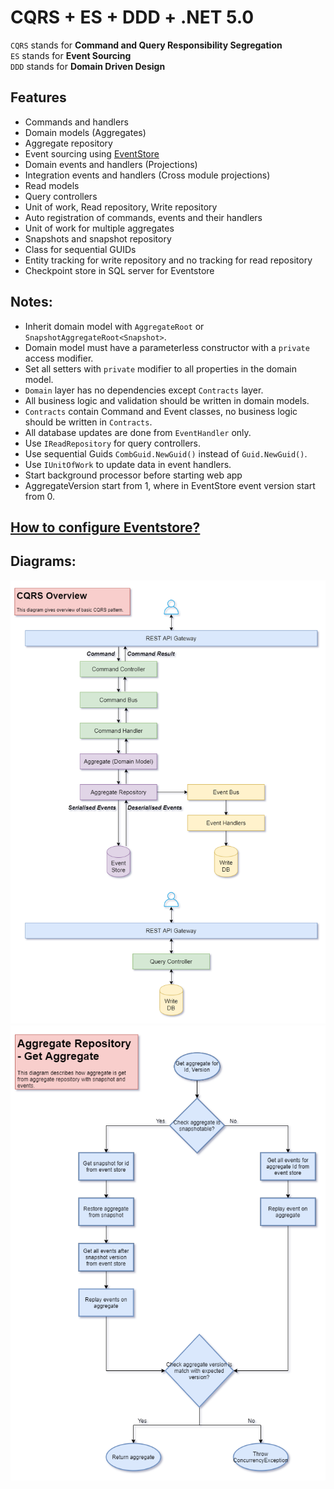 # CQRS + ES + DDD + .NET 5.0

`CQRS` stands for **Command and Query Responsibility Segregation**  
`ES` stands for **Event Sourcing**  
`DDD` stands for **Domain Driven Design**  

## Features

- Commands and handlers
- Domain models (Aggregates)
- Aggregate repository
- Event sourcing using [EventStore](https://www.eventstore.com/)
- Domain events and handlers (Projections)
- Integration events and handlers (Cross module projections)
- Read models
- Query controllers
- Unit of work, Read repository, Write repository
- Auto registration of commands, events and their handlers
- Unit of work for multiple aggregates
- Snapshots and snapshot repository
- Class for sequential GUIDs
- Entity tracking for write repository and no tracking for read repository
- Checkpoint store in SQL server for Eventstore

## Notes:

- Inherit domain model with `AggregateRoot` or `SnapshotAggregateRoot<Snapshot>`.
- Domain model must have a parameterless constructor with a `private` access modifier.
- Set all setters with `private` modifier to all properties in the domain model.
- `Domain` layer has no dependencies except `Contracts` layer.
- All business logic and validation should be written in domain models.
- `Contracts` contain Command and Event classes, no business logic should be written in `Contracts`.
- All database updates are done from `EventHandler` only.
- Use `IReadRepository` for query controllers.
- Use sequential Guids `CombGuid.NewGuid()` instead of `Guid.NewGuid()`.
- Use `IUnitOfWork` to update data in event handlers.
- Start background processor before starting web app
- AggregateVersion start from 1, where in EventStore event version start from 0.

## [How to configure Eventstore?](https://github.com/NilavPatel/Todo.CQRS/blob/main/Docs/EventStore_Config.md)

## Diagrams:

![CQRS](https://raw.githubusercontent.com/NilavPatel/Todo.CQRS/main/Docs/CQRS.png)
![AggregateRepository-GetAggregate](https://raw.githubusercontent.com/NilavPatel/Todo.CQRS/main/Docs/AggregateRepository-GetAggregate.png)
